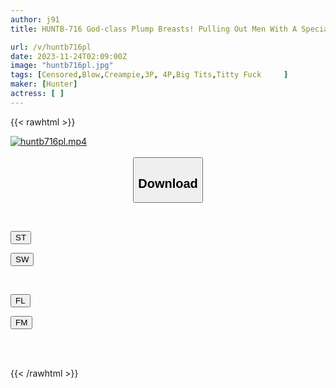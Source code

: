 ```yaml
---
author: j91
title: HUNTB-716 God-class Plump Breasts! Pulling Out Men With A Special Account For Yarimoku [Ura-ra Dirt Girl Naked Creampie Off-line Meeting]

url: /v/huntb716pl
date: 2023-11-24T02:09:00Z
image: "huntb716pl.jpg"
tags: [Censored,Blow,Creampie,3P, 4P,Big Tits,Titty Fuck	 ]
maker: [Hunter]
actress: [ ]
---
```



{{< rawhtml >}}

<div class="video" data-videoid="3kpXZP24gdhdbDR">
    <a href="javascript:;">
        <img src="/v/huntb716pl/huntb716pl.jpg" width="WIDTH" height="HEIGHT" alt="huntb716pl.mp4" loading="lazy">
    </a>
</div>

<script type="text/javascript" src="https://j91.asia/asset/on-demand-st.js"></script>

<br>
  <link rel="stylesheet" href="https://j91.asia/asset/bs5.css">
  
  <center>
  <button class="btn btn-primary" type="button" data-bs-toggle="collapse" data-bs-target=".multi-collapse" aria-expanded="false" aria-controls="multiCollapseExample1 multiCollapseExample2"><h2>Download</h2></button></center>
</p>
<div class="row">
  <div class="col">
    <div class="collapse multi-collapse" id="multiCollapseExample1">
      <div class="card card-body">
	      	      <br>
<div class="buttons">  
<p><a href="https://streamtape.to/v/3kpXZP24gdhdbDR" target="_blank"><button class="btn-hover color-3"><i class="fa fa-download"></i> ST</button></a></p>
<p><a href="https://flaswish.com/mchhsdlsfxe1" target="_blank"><button class="btn-hover color-2"><i class="fa fa-download"></i> SW</button></a></p></div>
    </div>
  </div>
</div>
  <div class="col">
    <div class="collapse multi-collapse" id="multiCollapseExample2">
      <div class="card card-body">
	      <br>
<div class="buttons">
<p><a href="javascript:;" target="_blank"><button class="btn-hover color-9"><i class="fa fa-download"></i> FL</button></a></p>
<p><a href="javascript:;" target="_blank"><button class="btn-hover color-8"><i class="fa fa-download"></i> FM</button></a></p></div>
<br><br>
      </div>
    </div>
  </div>
</div>

{{< /rawhtml >}}
